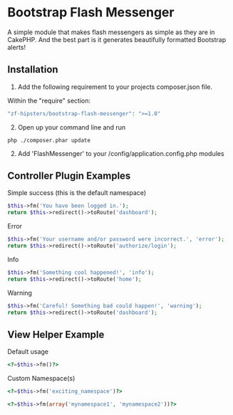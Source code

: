 Bootstrap Flash Messenger
====================

A simple module that makes flash messengers as simple as they are in CakePHP. And the best part is it generates beautifully formatted Bootstrap alerts!

Installation
--------------
1) Add the following requirement to your projects composer.json file.

Within the "require" section:

```php
"zf-hipsters/bootstrap-flash-messenger": ">=1.0"
```

2) Open up your command line and run

```
php ./composer.phar update
```

2) Add 'FlashMessenger' to your /config/application.config.php modules


Controller Plugin Examples
--------------------------

Simple success (this is the default namespace)
```php
$this->fm('You have been logged in.');
return $this->redirect()->toRoute('dashboard');
```

Error
```php
$this->fm('Your username and/or password were incorrect.', 'error');
return $this->redirect()->toRoute('authorize/login');
```

Info
```php
$this->fm('Something cool happened!', 'info');
return $this->redirect()->toRoute('home');
```

Warning
```php
$this->fm('Careful! Something bad could happen!', 'warning');
return $this->redirect()->toRoute('dashboard');
```

View Helper Example
--------------------

Default usage
```php
<?=$this->fm()?>
```

Custom Namespace(s)
```php
<?=$this->fm('exciting_namespace')?>
```

```php
<?=$this->fm(array('mynamespace1', 'mynamespace2'))?>
```
